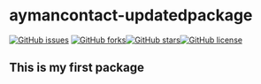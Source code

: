 # aymancontact-updatedpackage


[![GitHub issues](https://img.shields.io/github/issues/eskander0001/aymancontact-updatedpackage?style=flat-square)](https://github.com/eskander0001/aymancontact-updatedpackage/issues)
[![GitHub forks](https://img.shields.io/github/forks/eskander0001/aymancontact-updatedpackage?style=flat-square)](https://github.com/eskander0001/aymancontact-updatedpackage/network)[![GitHub stars](https://img.shields.io/github/stars/eskander0001/aymancontact-updatedpackage?style=flat-square)](https://github.com/eskander0001/aymancontact-updatedpackage/stargazers)[![GitHub license](https://img.shields.io/github/license/eskander0001/aymancontact-updatedpackage?style=flat-square)](https://github.com/eskander0001/aymancontact-updatedpackage)

## This is my first package
